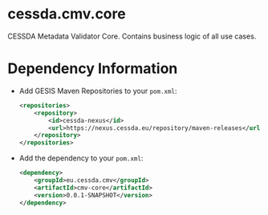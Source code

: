 # cessda.cmv.core
CESSDA Metadata Validator Core. Contains business logic of all use cases.

# Dependency Information

* Add GESIS Maven Repositories to your `pom.xml`:
    ```xml
    <repositories>
        <repository>
            <id>cessda-nexus</id>
            <url>https://nexus.cessda.eu/repository/maven-releases</url>
        </repository>
    </repositories>
    ```

* Add the dependency to your `pom.xml`:
    ```xml
    <dependency>
        <groupId>eu.cessda.cmv</groupId>
        <artifactId>cmv-core</artifactId>
        <version>0.0.1-SNAPSHOT</version>
    </dependency>
    ```